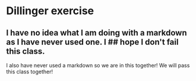 # Dillinger exercise
## I have no idea what I am doing with a markdown as I have never used one. I ## hope I don't fail this class.
I also have never used a markdown so we are in this together! We will pass this class together!

